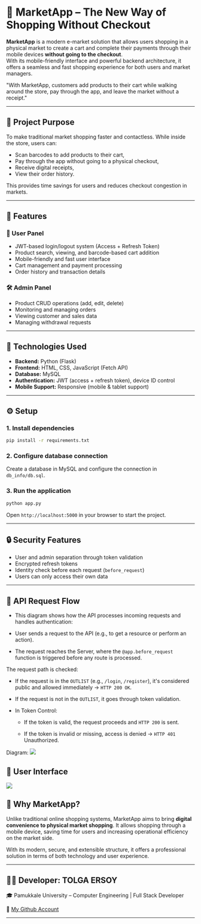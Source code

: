 
# 🛒 MarketApp – The New Way of Shopping Without Checkout

**MarketApp** is a modern e-market solution that allows users shopping in a physical market to create a cart and complete their payments through their mobile devices **without going to the checkout**.  
With its mobile-friendly interface and powerful backend architecture, it offers a seamless and fast shopping experience for both users and market managers.

"With MarketApp, customers add products to their cart while walking around the store, pay through the app, and leave the market without a receipt."

---

## 🎯 Project Purpose

To make traditional market shopping faster and contactless. While inside the store, users can:
- Scan barcodes to add products to their cart,
- Pay through the app without going to a physical checkout,
- Receive digital receipts,
- View their order history.

This provides time savings for users and reduces checkout congestion in markets.

---

## 🚀 Features

### 👥 User Panel
- JWT-based login/logout system (Access + Refresh Token)
- Product search, viewing, and barcode-based cart addition
- Mobile-friendly and fast user interface
- Cart management and payment processing
- Order history and transaction details

### 🛠️ Admin Panel
- Product CRUD operations (add, edit, delete)
- Monitoring and managing orders
- Viewing customer and sales data
- Managing withdrawal requests

---

## 🧪 Technologies Used

- **Backend:** Python (Flask)
- **Frontend:** HTML, CSS, JavaScript (Fetch API)
- **Database:** MySQL
- **Authentication:** JWT (access + refresh token), device ID control
- **Mobile Support:** Responsive (mobile & tablet support)

---

## ⚙️ Setup

### 1. Install dependencies
```bash
pip install -r requirements.txt
```

### 2. Configure database connection  
Create a database in MySQL and configure the connection in `db_info/db.sql`.

### 3. Run the application
```bash
python app.py
```
Open `http://localhost:5000` in your browser to start the project.

---

## 🔒 Security Features
- User and admin separation through token validation
- Encrypted refresh tokens
- Identity check before each request (`before_request`)
- Users can only access their own data

---

## 🔄 API Request Flow
- This diagram shows how the API processes incoming requests and handles authentication:

- User sends a request to the API (e.g., to get a resource or perform an action).

- The request reaches the Server, where the `@app.before_request` function is triggered before any route is processed.

The request path is checked:

- If the request is in the `OUTLIST` (e.g., `/login`, `/register`), it's considered public and allowed immediately → `HTTP 200 OK`.

- If the request is not in the `OUTLIST`, it goes through token validation.

- In Token Control:

  - If the token is valid, the request proceeds and `HTTP 200` is sent.

  - If the token is invalid or missing, access is denied → `HTTP 401` Unauthorized.

Diagram:
<img src="https://i.imgur.com/LWEp3mS.png">


## 📱 User Interface  
<img src="https://i.imgur.com/CZbT52E.png">

## 🌟 Why MarketApp?

Unlike traditional online shopping systems, MarketApp aims to bring **digital convenience to physical market shopping**. It allows shopping through a mobile device, saving time for users and increasing operational efficiency on the market side.

With its modern, secure, and extensible structure, it offers a professional solution in terms of both technology and user experience.

---

## 👨‍💻 Developer: TOLGA ERSOY

🎓 Pamukkale University – Computer Engineering | Full Stack Developer

🐙 [My Github Account](https://github.com/tolgaersoy07)

---
